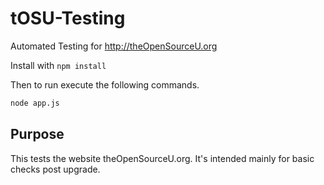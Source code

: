 # tOSU-Testing
Automated Testing for http://theOpenSourceU.org

Install with `npm install`

Then to run execute the following commands. 

```bash
node app.js
```

## Purpose
This tests the website theOpenSourceU.org. It's 
intended mainly for basic checks post upgrade. 
